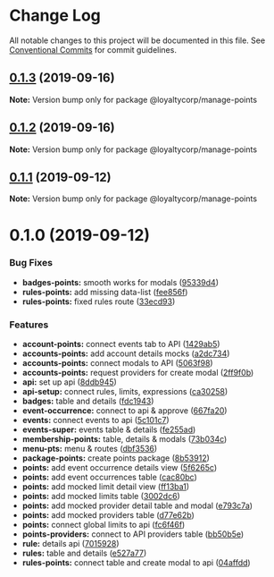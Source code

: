 # Change Log

All notable changes to this project will be documented in this file. See [Conventional Commits](https://conventionalcommits.org) for commit guidelines.

## [0.1.3](https://github.com/loyaltycorp/manage-v2-frontend/compare/@loyaltycorp/manage-points@0.1.2...@loyaltycorp/manage-points@0.1.3) (2019-09-16)

**Note:** Version bump only for package @loyaltycorp/manage-points

## [0.1.2](https://github.com/loyaltycorp/manage-v2-frontend/compare/@loyaltycorp/manage-points@0.1.1...@loyaltycorp/manage-points@0.1.2) (2019-09-16)

**Note:** Version bump only for package @loyaltycorp/manage-points

## [0.1.1](https://github.com/loyaltycorp/manage-v2-frontend/compare/@loyaltycorp/manage-points@0.1.0...@loyaltycorp/manage-points@0.1.1) (2019-09-12)

**Note:** Version bump only for package @loyaltycorp/manage-points

# 0.1.0 (2019-09-12)

### Bug Fixes

- **badges-points:** smooth works for modals ([95339d4](https://github.com/loyaltycorp/manage-v2-frontend/commit/95339d4))
- **rules-points:** add missing data-list ([fee856f](https://github.com/loyaltycorp/manage-v2-frontend/commit/fee856f))
- **rules-points:** fixed rules route ([33ecd93](https://github.com/loyaltycorp/manage-v2-frontend/commit/33ecd93))

### Features

- **account-points:** connect events tab to API ([1429ab5](https://github.com/loyaltycorp/manage-v2-frontend/commit/1429ab5))
- **accounts-points:** add account details mocks ([a2dc734](https://github.com/loyaltycorp/manage-v2-frontend/commit/a2dc734))
- **accounts-points:** connect modals to API ([5063f98](https://github.com/loyaltycorp/manage-v2-frontend/commit/5063f98))
- **accounts-points:** request providers for create modal ([2ff9f0b](https://github.com/loyaltycorp/manage-v2-frontend/commit/2ff9f0b))
- **api:** set up api ([8ddb945](https://github.com/loyaltycorp/manage-v2-frontend/commit/8ddb945))
- **api-setup:** connect rules, limits, expressions ([ca30258](https://github.com/loyaltycorp/manage-v2-frontend/commit/ca30258))
- **badges:** table and details ([fdc1943](https://github.com/loyaltycorp/manage-v2-frontend/commit/fdc1943))
- **event-occurrence:** connect to api & approve ([667fa20](https://github.com/loyaltycorp/manage-v2-frontend/commit/667fa20))
- **events:** connect events to api ([5c101c7](https://github.com/loyaltycorp/manage-v2-frontend/commit/5c101c7))
- **events-super:** events table & details ([fe255ad](https://github.com/loyaltycorp/manage-v2-frontend/commit/fe255ad))
- **membership-points:** table, details & modals ([73b034c](https://github.com/loyaltycorp/manage-v2-frontend/commit/73b034c))
- **menu-pts:** menu & routes ([dbf3536](https://github.com/loyaltycorp/manage-v2-frontend/commit/dbf3536))
- **package-points:** create points package ([8b53912](https://github.com/loyaltycorp/manage-v2-frontend/commit/8b53912))
- **points:** add event occurrence details view ([5f6265c](https://github.com/loyaltycorp/manage-v2-frontend/commit/5f6265c))
- **points:** add event occurrences table ([cac80bc](https://github.com/loyaltycorp/manage-v2-frontend/commit/cac80bc))
- **points:** add mocked limit detail view ([ff13ba1](https://github.com/loyaltycorp/manage-v2-frontend/commit/ff13ba1))
- **points:** add mocked limits table ([3002dc6](https://github.com/loyaltycorp/manage-v2-frontend/commit/3002dc6))
- **points:** add mocked provider detail table and modal ([e793c7a](https://github.com/loyaltycorp/manage-v2-frontend/commit/e793c7a))
- **points:** add mocked providers table ([d77e62b](https://github.com/loyaltycorp/manage-v2-frontend/commit/d77e62b))
- **points:** connect global limits to api ([fc6f46f](https://github.com/loyaltycorp/manage-v2-frontend/commit/fc6f46f))
- **points-providers:** connect to API providers table ([bb50b5e](https://github.com/loyaltycorp/manage-v2-frontend/commit/bb50b5e))
- **rule:** details api ([7015928](https://github.com/loyaltycorp/manage-v2-frontend/commit/7015928))
- **rules:** table and details ([e527a77](https://github.com/loyaltycorp/manage-v2-frontend/commit/e527a77))
- **rules-points:** connect table and create modal to api ([04affdd](https://github.com/loyaltycorp/manage-v2-frontend/commit/04affdd))
